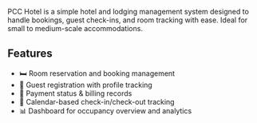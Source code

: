 PCC Hotel is a simple hotel and lodging management system designed to handle bookings, guest check-ins, and room tracking with ease. Ideal for small to medium-scale accommodations.

## Features

- 🛏️ Room reservation and booking management
- 👥 Guest registration with profile tracking
- 🧾 Payment status & billing records
- 📅 Calendar-based check-in/check-out tracking
- 📊 Dashboard for occupancy overview and analytics
